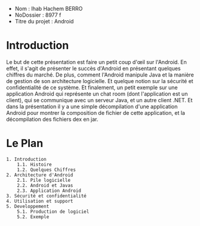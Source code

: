 - Nom : Ihab Hachem BERRO
- NoDossier : 8977 f
- Titre du projet : Android

# Introduction
Le but de cette présentation est faire un petit coup d'œil sur l'Android. En effet, il s'agit de présenter le succès d'Android en présentant quelques chiffres du marché. De plus, comment l'Android manipule Java et la manière de gestion de son architecture logicielle. Et quelque notion sur la sécurité et confidentialité de ce système. Et finalement, un petit exemple sur une application Android qui représente un chat room (dont l'application est un client), qui se communique avec un serveur Java, et un autre client .NET. Et dans la présentation il y a une simple décompilation d'une application Android pour montrer la composition de fichier de cette application, et la décompilation des fichiers dex en jar.

# Le Plan
    1. Introduction 
        1.1. Histoire
        1.2. Quelques Chiffres
    2. Architecture d'Android
        2.1. Pile logicielle
        2.2. Android et Javas
        2.3. Application Android
    3. Sécurité et confidentialité
    4. Utilisation et support
    5. Developpement
        5.1. Production de logiciel
        5.2. Exemple
